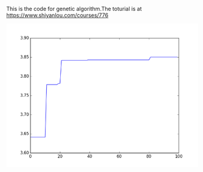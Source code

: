 This is the code for genetic algorithm.The toturial is at 
https://www.shiyanlou.com/courses/776

![](./res.png)